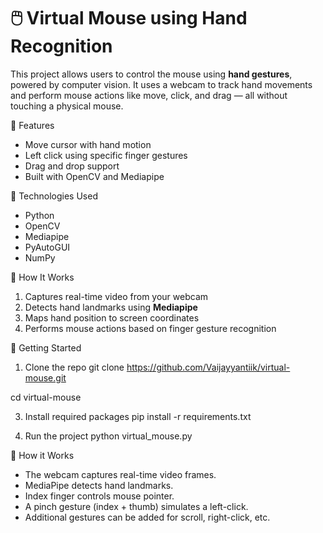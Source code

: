 # 🖱️ Virtual Mouse using Hand Recognition

This project allows users to control the mouse using **hand gestures**, powered by computer vision. It uses a webcam to track hand movements and perform mouse actions like move, click, and drag — all without touching a physical mouse.

📌 Features

- Move cursor with hand motion
- Left click using specific finger gestures
- Drag and drop support
- Built with OpenCV and Mediapipe

🧠 Technologies Used

- Python
- OpenCV
- Mediapipe
- PyAutoGUI
- NumPy

🎯 How It Works

1. Captures real-time video from your webcam
2. Detects hand landmarks using **Mediapipe**
3. Maps hand position to screen coordinates
4. Performs mouse actions based on finger gesture recognition

🚀 Getting Started

1. Clone the repo
git clone https://github.com/Vaijayyantiik/virtual-mouse.git

cd virtual-mouse

3. Install required packages
pip install -r requirements.txt

4. Run the project
python virtual_mouse.py

📸 How it Works
- The webcam captures real-time video frames.
- MediaPipe detects hand landmarks.
- Index finger controls mouse pointer.
- A pinch gesture (index + thumb) simulates a left-click.
- Additional gestures can be added for scroll, right-click, etc.



